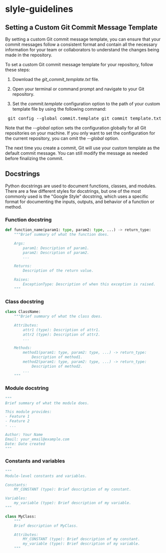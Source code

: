# slyle-guidelines


## Setting a Custom Git Commit Message Template
By setting a custom Git commit message template, you can ensure that your commit messages follow a consistent format and contain all the necessary information for your team or collaborators to understand the changes being made in the repository.

To set a custom Git commit message template for your repository, follow these steps:

1. Download the *git_commit_template.txt* file.

2. Open your terminal or command prompt and navigate to your Git repository.

3. Set the *commit.template* configuration option to the path of your custom template file by using the following command:

<pre>
&emsp;git config --global commit.template git_commit_template.txt
</pre>

Note that the *--global* option sets the configuration globally for all Git repositories on your machine. If you only want to set the configuration for the current repository, you can omit the *--global* option.

The next time you create a commit, Git will use your custom template as the default commit message. You can still modify the message as needed before finalizing the commit.


## Docstrings
Python docstrings are used to document functions, classes, and modules. There are a few different styles for docstrings, but one of the most commonly used is the "Google Style" docstring, which uses a specific format for documenting the inputs, outputs, and behavior of a function or method.

### Function docstring
```python
def function_name(param1: type, param2: type, ...) -> return_type:
    """Brief summary of what the function does.

    Args:
        param1: Description of param1.
        param2: Description of param2.
        ...

    Returns:
        Description of the return value.

    Raises:
        ExceptionType: Description of when this exception is raised.
    """
```

### Class docstring
```python
class ClassName:
    """Brief summary of what the class does.

    Attributes:
        attr1 (type): Description of attr1.
        attr2 (type): Description of attr2.
        ...

    Methods:
        method1(param1: type, param2: type, ...) -> return_type:
            Description of method1.
        method2(param1: type, param2: type, ...) -> return_type:
            Description of method2.
        ...
    """
```

### Module docstring
```python
"""
Brief summary of what the module does.

This module provides:
- Feature 1
- Feature 2
- ...

Author: Your Name
Email: your_email@example.com
Date: Date created
"""
```

### Constants and variables
```python
"""
Module-level constants and variables.

Constants:
    MY_CONSTANT (type): Brief description of my constant.

Variables:
    my_variable (type): Brief description of my variable.
"""
```

```python
class MyClass:
    """
    Brief description of MyClass.

    Attributes:
        MY_CONSTANT (type): Brief description of my constant.
        my_variable (type): Brief description of my variable.
    """
```
